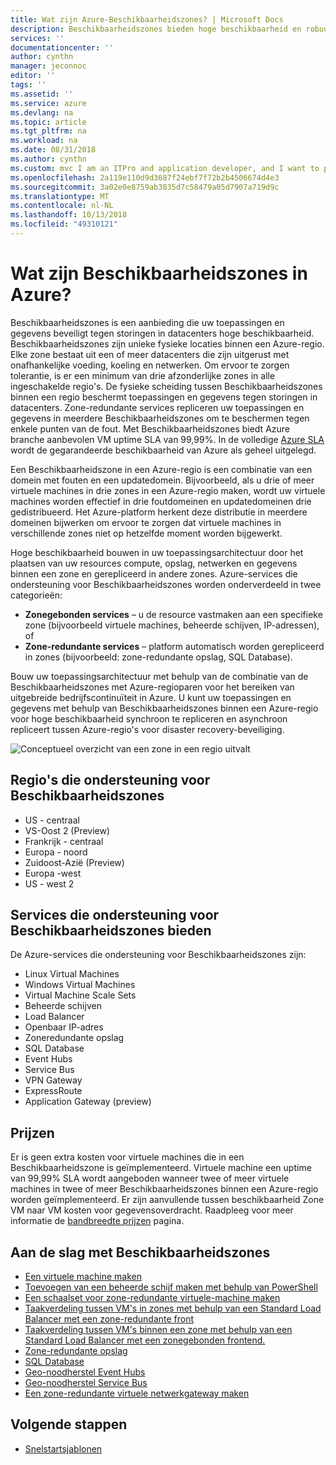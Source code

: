 ```yaml
---
title: Wat zijn Azure-Beschikbaarheidszones? | Microsoft Docs
description: Beschikbaarheidszones bieden hoge beschikbaarheid en robuuste om toepassingen te maken in Azure, fysiek gescheiden locaties die u gebruiken kunt om uit te voeren van uw resources.
services: ''
documentationcenter: ''
author: cynthn
manager: jeconnoc
editor: ''
tags: ''
ms.assetid: ''
ms.service: azure
ms.devlang: na
ms.topic: article
ms.tgt_pltfrm: na
ms.workload: na
ms.date: 08/31/2018
ms.author: cynthn
ms.custom: mvc I am an ITPro and application developer, and I want to protect (use Availability Zones) my applications and data against data center failure (to build Highly Available applications).
ms.openlocfilehash: 2a119e110d9d3687f24ebf7f72b2b4506674d4e3
ms.sourcegitcommit: 3a02e0e8759ab3835d7c58479a05d7907a719d9c
ms.translationtype: MT
ms.contentlocale: nl-NL
ms.lasthandoff: 10/13/2018
ms.locfileid: "49310121"
---
```

# <a name="what-are-availability-zones-in-azure"></a>Wat zijn Beschikbaarheidszones in Azure?
Beschikbaarheidszones is een aanbieding die uw toepassingen en gegevens beveiligt tegen storingen in datacenters hoge beschikbaarheid. Beschikbaarheidszones zijn unieke fysieke locaties binnen een Azure-regio. Elke zone bestaat uit een of meer datacenters die zijn uitgerust met onafhankelijke voeding, koeling en netwerken. Om ervoor te zorgen tolerantie, is er een minimum van drie afzonderlijke zones in alle ingeschakelde regio's. De fysieke scheiding tussen Beschikbaarheidszones binnen een regio beschermt toepassingen en gegevens tegen storingen in datacenters. Zone-redundante services repliceren uw toepassingen en gegevens in meerdere Beschikbaarheidszones om te beschermen tegen enkele punten van de fout. Met Beschikbaarheidszones biedt Azure branche aanbevolen VM uptime SLA van 99,99%. In de volledige [Azure SLA](https://azure.microsoft.com/support/legal/sla/virtual-machines/) wordt de gegarandeerde beschikbaarheid van Azure als geheel uitgelegd.

Een Beschikbaarheidszone in een Azure-regio is een combinatie van een domein met fouten en een updatedomein. Bijvoorbeeld, als u drie of meer virtuele machines in drie zones in een Azure-regio maken, wordt uw virtuele machines worden effectief in drie foutdomeinen en updatedomeinen drie gedistribueerd. Het Azure-platform herkent deze distributie in meerdere domeinen bijwerken om ervoor te zorgen dat virtuele machines in verschillende zones niet op hetzelfde moment worden bijgewerkt.

Hoge beschikbaarheid bouwen in uw toepassingsarchitectuur door het plaatsen van uw resources compute, opslag, netwerken en gegevens binnen een zone en gerepliceerd in andere zones. Azure-services die ondersteuning voor Beschikbaarheidszones worden onderverdeeld in twee categorieën:

- **Zonegebonden services** – u de resource vastmaken aan een specifieke zone (bijvoorbeeld virtuele machines, beheerde schijven, IP-adressen), of
- **Zone-redundante services** – platform automatisch worden gerepliceerd in zones (bijvoorbeeld: zone-redundante opslag, SQL Database).

Bouw uw toepassingsarchitectuur met behulp van de combinatie van de Beschikbaarheidszones met Azure-regioparen voor het bereiken van uitgebreide bedrijfscontinuïteit in Azure. U kunt uw toepassingen en gegevens met behulp van Beschikbaarheidszones binnen een Azure-regio voor hoge beschikbaarheid synchroon te repliceren en asynchroon repliceert tussen Azure-regio's voor disaster recovery-beveiliging.
 
![Conceptueel overzicht van een zone in een regio uitvalt](./media/az-overview/az-graphic-two.png)

## <a name="regions-that-support-availability-zones"></a>Regio's die ondersteuning voor Beschikbaarheidszones

- US - centraal
- VS-Oost 2 (Preview)
- Frankrijk - centraal
- Europa - noord
- Zuidoost-Azië (Preview)
- Europa -west
- US - west 2



## <a name="services-that-support-availability-zones"></a>Services die ondersteuning voor Beschikbaarheidszones bieden
De Azure-services die ondersteuning voor Beschikbaarheidszones zijn:

- Linux Virtual Machines
- Windows Virtual Machines
- Virtual Machine Scale Sets
- Beheerde schijven
- Load Balancer
- Openbaar IP-adres
- Zoneredundante opslag
- SQL Database
- Event Hubs
- Service Bus
- VPN Gateway
- ExpressRoute
- Application Gateway (preview)


## <a name="pricing"></a>Prijzen
Er is geen extra kosten voor virtuele machines die in een Beschikbaarheidszone is geïmplementeerd. Virtuele machine een uptime van 99,99% SLA wordt aangeboden wanneer twee of meer virtuele machines in twee of meer Beschikbaarheidszones binnen een Azure-regio worden geïmplementeerd. Er zijn aanvullende tussen beschikbaarheid Zone VM naar VM kosten voor gegevensoverdracht. Raadpleeg voor meer informatie de [bandbreedte prijzen](https://azure.microsoft.com/pricing/details/bandwidth/) pagina.


## <a name="get-started-with-availability-zones"></a>Aan de slag met Beschikbaarheidszones
- [Een virtuele machine maken](../virtual-machines/windows/create-portal-availability-zone.md)
- [Toevoegen van een beheerde schijf maken met behulp van PowerShell](../virtual-machines/windows/attach-disk-ps.md#add-an-empty-data-disk-to-a-virtual-machine)
- [Een schaalset voor zone-redundante virtuele-machine maken](../virtual-machine-scale-sets/virtual-machine-scale-sets-use-availability-zones.md)
- [Taakverdeling tussen VM's in zones met behulp van een Standard Load Balancer met een zone-redundante front](../load-balancer/load-balancer-standard-public-zone-redundant-cli.md)
- [Taakverdeling tussen VM's binnen een zone met behulp van een Standard Load Balancer met een zonegebonden frontend.](../load-balancer/load-balancer-standard-public-zonal-cli.md)
- [Zone-redundante opslag](../storage/common/storage-redundancy-zrs.md)
- [SQL Database](../sql-database/sql-database-high-availability.md#zone-redundant-configuration-preview)
- [Geo-noodherstel Event Hubs](../event-hubs/event-hubs-geo-dr.md#availability-zones-preview)
- [Geo-noodherstel Service Bus](../service-bus-messaging/service-bus-geo-dr.md#availability-zones-preview)
- [Een zone-redundante virtuele netwerkgateway maken](../vpn-gateway/create-zone-redundant-vnet-gateway.md)


## <a name="next-steps"></a>Volgende stappen
- [Snelstartsjablonen](http://aka.ms/azqs)
